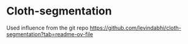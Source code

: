 # Cloth-segmentation
Used influence from the git repo 
https://github.com/levindabhi/cloth-segmentation?tab=readme-ov-file
